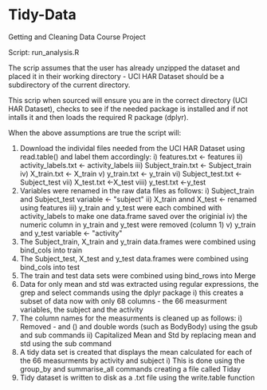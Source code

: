 # Tidy-Data
Getting  and Cleaning Data Course Project

Script: run_analysis.R

The scrip assumes that the user has already unzipped the dataset and placed it in their working directory - UCI HAR Dataset should be a subdirectory of the current directory.

This scrip when sourced will ensure you are in the correct directory (UCI HAR Dataset), checks to see if the needed package is installed and if not intalls it and then loads the required R package (dplyr).  

When the above assumptions are true the script will:
1) Download the individal files needed from the UCI HAR Dataset using read.table() and label them accordingly:
      i) features.txt <- features
      ii) activity_labels.txt <- activity_labels
      iii) Subject_train.txt <- Subject_train
      iv) X_train.txt <- X_train
      v) y_train.txt <- y_train
      vi) Subject_test.txt <-Subject_test
      vii) X_test.txt <-X_test
      viii) y_test.txt <-y_test
2) Variables were renamed in the raw data files as follows:
       i) Subject_train and Subject_test variable <- "subject"
       ii) X_train annd X_test <- renamed using features
       iii) y_train and y_test were each combined with activity_labels to make one data.frame saved over the originial
       iv) the numeric column in y_train and y_test were removed (column 1)
       v) y_train and y_test variable <- "activity"
3) The Subject_train, X_train and y_train data.frames were combined using bind_cols into train
4) The Subject_test, X_test and y_test data.frames were combined using bind_cols into test
5) The train and test data sets were combined using bind_rows into Merge
6) Data for only mean and std was extracted using regular expressions, the grep and select commands using the dplyr package
        i) this creates a subset of data now with only 68 columns - the 66 measurment variables, the subject and the activity
7) The column names for the measurments is cleaned up as follows:
        i) Removed - and () and double words (such as BodyBody) using the gsub and sub commands
        ii) Capitalized Mean and Std by replacing mean and std using the sub command
8) A tidy data set is created that displays the mean calculated for each of the 66 measurments by activity and subject
        i) This is done using the group_by and summarise_all commands creating a file called Tiday
9) Tidy dataset is written to disk as a .txt file using the write.table function 


